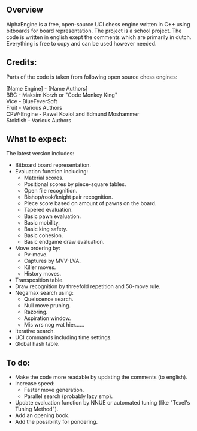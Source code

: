 ## Overview
AlphaEngine is a free, open-source UCI chess engine written in C++ using bitboards for board representation. The project is a school project. The code is written in english exept the comments which are primarily in dutch. Everything is free to copy and can be used however needed.

## Credits:
Parts of the code is taken from following open source chess engines:  

[Name Engine] - [Name Authors]  
BBC           - Maksim Korzh or "Code Monkey King"  
Vice          - BlueFeverSoft  
Fruit         - Various Authors  
CPW-Engine    - Pawel Koziol and Edmund Moshammer  
Stokfish      - Various Authors  

## What to expect:
The latest version includes:
* Bitboard board representation.
* Evaluation function including:
  * Material scores.
  * Positional scores by piece-square tables.
  * Open file recognition.
  * Bishop/rook/knight pair recognition.
  * Piece score based on amount of pawns on the board.
  * Tapered evaluation.
  * Basic pawn evaluation.
  * Basic mobility.
  * Basic king safety.
  * Basic cohesion.
  * Basic endgame draw evaluation.
* Move ordering by:
  * Pv-move.
  * Captures by MVV-LVA.
  * Killer moves.
  * History moves.
* Transposition table.
* Draw recognition by threefold repetition and 50-move rule. 
* Negamax search using:
  * Queiscence search.
  * Null move pruning.
  * Razoring.
  * Aspiration window.
  * Mis wrs nog wat hier......
* Iterative search.
* UCI commands including time settings.
* Global hash table.

## To do:
* Make the code more readable by updating the comments (to english).
* Increase speed:
  * Faster move generation.
  * Parallel search (probably lazy smp).
* Update evaluation function by NNUE or automated tuning (like "Texel's Tuning Method").
* Add an opening book.
* Add the possibility for pondering.
